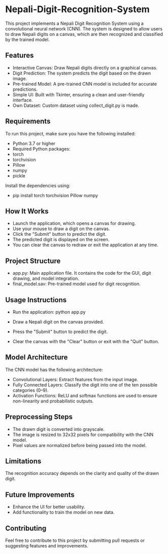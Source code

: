 # Nepali-Digit-Recognition-System

This project implements a Nepali Digit Recognition System using a convolutional neural network (CNN). The system is designed to allow users to draw Nepali digits on a canvas, which are then recognized and classified by the trained model.

## Features

- Interactive Canvas: Draw Nepali digits directly on a graphical canvas.
- Digit Prediction: The system predicts the digit based on the drawn image.
- Pre-trained Model: A pre-trained CNN model is included for accurate predictions.
- Simple UI: Built with Tkinter, ensuring a clean and user-friendly interface.
- Own Dataset: Custom dataset using collect_digit.py is made.

## Requirements

To run this project, make sure you have the following installed:
- Python 3.7 or higher
- Required Python packages: 
- torch
- torchvision
- Pillow
- numpy
- pickle

Install the dependencies using:
- pip install torch torchvision Pillow numpy 

## How It Works


- Launch the application, which opens a canvas for drawing.
- Use your mouse to draw a digit on the canvas.
- Click the "Submit" button to predict the digit.
- The predicted digit is displayed on the screen.
- You can clear the canvas to redraw or exit the application at any time.

## Project Structure

- app.py: Main application file. It contains the code for the GUI, digit drawing, and model integration.
- final_model.sav: Pre-trained model used for digit recognition.

## Usage Instructions

- Run the application: python app.py 

- Draw a Nepali digit on the canvas provided.

- Press the "Submit" button to predict the digit.

- Clear the canvas with the "Clear" button or exit with the "Quit" button.

## Model Architecture
The CNN model has the following architecture:
- Convolutional Layers: Extract features from the input image.
- Fully Connected Layers: Classify the digit into one of the ten possible categories (0–9).
- Activation Functions: ReLU and softmax functions are used to ensure non-linearity and probabilistic outputs.

## Preprocessing Steps
- The drawn digit is converted into grayscale.
- The image is resized to 32x32 pixels for compatibility with the CNN model.
- Pixel values are normalized before being passed into the model.

## Limitations
The recognition accuracy depends on the clarity and quality of the drawn digit.


## Future Improvements
- Enhance the UI for better usability.
- Add functionality to train the model on new data.

## Contributing

Feel free to contribute to this project by submitting pull requests or suggesting features and improvements.

